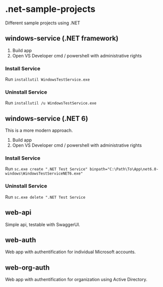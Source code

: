 # .net-sample-projects
Different sample projects using .NET

## windows-service (.NET framework)
1. Build app
2. Open VS Developer cmd / powershell with administrative rights

### Install Service
Run `installutil WindowsTestService.exe`

### Uninstall Service
Run `installutil /u WindowsTestService.exe`

## windows-service (.NET 6)
This is a more modern approach.

1. Build app
2. Open VS Developer cmd / powershell with administrative rights

### Install Service
Run `sc.exe create ".NET Test Service" binpath="C:\Path\To\App\net6.0-windows\WindowsTestServiceNET6.exe"`

### Uninstall Service
Run `sc.exe delete ".NET Test Service`

## web-api
Simple api, testable with SwaggerUI.

## web-auth
Web app with authentification for individual Microsoft accounts.

## web-org-auth
Web app with authentification for organization using Active Directory.

